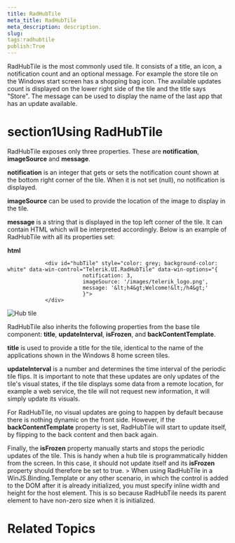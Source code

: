 ```yaml
---
title: RadHubTile
meta_title: RadHubTile
meta_description: description.
slug: 
tags:radhubtile
publish:True
---
```



RadHubTile is the most commonly used tile. It consists of a title, an icon, a notification count and an optional message.
				For example the store tile on the Windows start screen has a shopping bag icon. The available updates count is displayed
				on the lower right side of the tile and the title says "Store". The message can be used to display the name of the last
				app that has an update available.
			

# section1Using RadHubTile

RadHubTile exposes only three properties. These are __notification__, __imageSource__
					and __message__.
				

__notification__ is an integer that gets or sets the notification count shown at the bottom right corner of the tile.
					When it is not set (null), no notification is displayed.
				

__imageSource__ can be used to provide the location of the image to display in the tile.
				

__message__ is a string that is displayed in the top left corner of the tile. It can contain HTML which will be
					interpreted accordingly.
					Below is an example of RadHubTile with all its properties set:
				


 __html__
    


				<div id="hubTile" style="color: grey; background-color: white" data-win-control="Telerik.UI.RadHubTile" data-win-options="{
							notification: 3,
							imageSource: '/images/telerik_logo.png',
							message: '&lt;h4&gt;Welcome!&lt;/h4&gt;'
							}">
				</div>

![Hub tile](../Media/Controls\HubTile\hubtile-sample.png)

RadHubTile also inherits the following properties from the base tile component: __title__,
					__updateInterval__, __isFrozen__, and __backContentTemplate__.
				

__title__ is used to provide a title for the tile, identical to the name of the applications shown in the
					Windows 8 home screen tiles.
				

__updateInterval__
					is a number and determines the time interval of the periodic tile flips. It is important to note that these updates are only
					updates of the tile's visual states, if the tile displays some data from a remote location, for example a web service,
					the tile will not request new information, it will simply update its visuals.
				

For RadHubTile, no visual updates are going to happen by default because there is nothing dynamic on the front side.
					However, if the __backContentTemplate__ property is set, RadHubTile will start to update itself,
					by flipping to the back content and then back again.
				

Finally, the __isFrozen__ property manually starts and stops the periodic updates of the tile.
					This is handy when a hub tile is programmatically hidden from the screen. In this case, it should not update itself
					and its __isFrozen__ property should therefore be set to true.
				>
						When using RadHubTile in a <legacyBold xmlns="http://ddue.schemas.microsoft.com/authoring/2003/5">WinJS.Binding.Template</legacyBold> or any other scenario, in which the control is added to the DOM
						<legacyItalic xmlns="http://ddue.schemas.microsoft.com/authoring/2003/5">after</legacyItalic> it is already initialized, you must specify inline width and height for the host element. This is so because
						RadHubTile needs its parent element to have non-zero size when it is initialized.
					

# Related Topics
